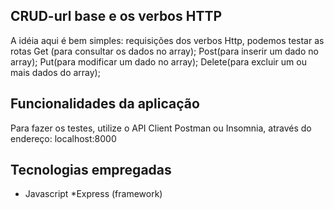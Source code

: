 ## CRUD-url base e os verbos HTTP
A idéia aqui é bem simples: requisições dos verbos Http, podemos testar as rotas Get (para consultar os dados no array); Post(para inserir um dado no array); Put(para modificar um dado no array); Delete(para excluir um ou mais dados do array);

## Funcionalidades da aplicação
Para fazer os testes, utilize o API Client Postman ou Insomnia, através do endereço: localhost:8000


## Tecnologias empregadas 
* Javascript 
*Express (framework)
